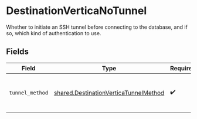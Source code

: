 # DestinationVerticaNoTunnel

Whether to initiate an SSH tunnel before connecting to the database, and if so, which kind of authentication to use.


## Fields

| Field                                                                                          | Type                                                                                           | Required                                                                                       | Description                                                                                    |
| ---------------------------------------------------------------------------------------------- | ---------------------------------------------------------------------------------------------- | ---------------------------------------------------------------------------------------------- | ---------------------------------------------------------------------------------------------- |
| `tunnel_method`                                                                                | [shared.DestinationVerticaTunnelMethod](../../models/shared/destinationverticatunnelmethod.md) | :heavy_check_mark:                                                                             | No ssh tunnel needed to connect to database                                                    |